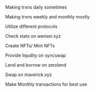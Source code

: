 Making trxns daily sometimes

Making trxns weekly and monthly mostly

Utilize different protocols

Check stats on wenser.xyz

Create NFTs/ Mint NFTs

Provide liqudity on syncswap

Lend and borrow on zerolend

Swap on maverick.xyz

Make Monthly transactions for best use

